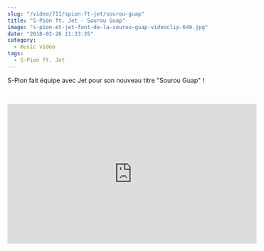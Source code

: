 ```yaml
--- 
slug: "/video/711/spion-ft-jet/sourou-guap"
title: "S-Pion ft. Jet - Sourou Guap"
image: "s-pion-et-jet-font-de-la-sourou-guap-videoclip-649.jpg"
date: "2018-02-26 11:33:35"
category:
  - music video
tags:
  - S-Pion ft. Jet
---
```

<p>S-Pion fait équipe avec Jet pour son nouveau titre "Sourou Guap" !</p><br/><p><iframe width="560" height="315" src="https://www.youtube.com/embed/-KKUtCJiSFc" frameborder="0" allow="autoplay; encrypted-media" allowfullscreen></iframe></p>